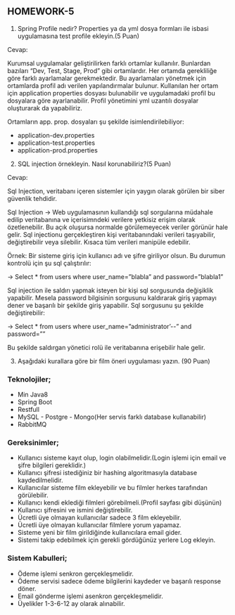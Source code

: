 ## **HOMEWORK-5**

1. Spring Profile nedir? Properties ya da yml dosya formları ile isbasi uygulamasına test
profile ekleyin.(5 Puan)

Cevap:

Kurumsal uygulamalar geliştirilirken farklı ortamlar kullanılır. Bunlardan bazıları 
“Dev, Test, Stage, Prod” gibi ortamlardır. Her ortamda gerekliliğe göre farklı ayarlamalar 
gerekmektedir. Bu ayarlamaları yönetmek için ortamlarda profil adı verilen 
yapılandırmalar bulunur.
Kullanılan her ortam için application properties dosyası bulunabilir ve uygulamadaki 
profil bu dosyalara göre ayarlanabilir. Profil yönetimini yml uzantılı dosyalar oluşturarak 
da yapabiliriz.

Ortamların app. prop. dosyaları şu şekilde isimlendirilebiliyor:
* application-dev.properties
* application-test.properties
* application-prod.properties


2. SQL injection örnekleyin. Nasıl korunabiliriz?(5 Puan)

Cevap:

Sql Injection, veritabanı içeren sistemler için yaygın olarak görülen bir siber 
güvenlik tehdidir.

Sql Injection -> Web uygulamasının kullandığı sql sorgularına müdahale edilip 
veritabanına ve içerisimndeki verilere yetkisiz erişim olarak özetlenebilir. Bu açık oluşursa 
normalde görülemeyecek veriler görünür hale gelir.
Sql injectionu gerçekleştiren kişi veritabanındaki verileri taşıyabilir, değiştirebilir veya 
silebilir. Kısaca tüm verileri manipüle edebilir.

Örnek: Bir sisteme giriş için kullanıcı adı ve şifre giriliyor olsun. Bu durumun kontrolü için 
şu sql çalıştırılır:

-> Select * from users where user_name=”blabla” and password=”blabla1”

Sql injection ile saldırı yapmak isteyen bir kişi sql sorgusunda değişiklik yapabilir. Mesela 
password bilgisinin sorgusunu kaldırarak giriş yapmayı dener ve başarılı bir şekilde giriş 
yapabilir. Sql sorgusunu şu şekilde değiştirebilir:

-> Select * from users where user_name=”administrator’--” and password=””

Bu şekilde saldırgan yönetici rolü ile veritabanına erişebilir hale gelir.


3. Aşağıdaki kurallara göre bir film öneri uygulaması yazın. (90 Puan)

### **Teknolojiler;**
* Min Java8
* Spring Boot
* Restfull
* MySQL - Postgre - Mongo(Her servis farklı database kullanabilir)
* RabbitMQ

### **Gereksinimler;**

* Kullanıcı sisteme kayıt olup, login olabilmelidir.(Login işlemi için email ve şifre bilgileri
gereklidir.)
* Kullanıcı şifresi istediğiniz bir hashing algoritmasıyla database kaydedilmelidir.
* Kullanıcılar sisteme film ekleyebilir ve bu filmler herkes tarafından görülebilir.
* Kullanıcı kendi eklediği filmleri görebilmeli.(Profil sayfası gibi düşünün)
* Kullanıcı şifresini ve ismini değiştirebilir.
* Ücretli üye olmayan kullanıcılar sadece 3 film ekleyebilir.
* Ücretli üye olmayan kullanıcılar filmlere yorum yapamaz.
* Sisteme yeni bir film girildiğinde kullanıcılara email gider.
* Sistemi takip edebilmek için gerekli gördüğünüz yerlere Log ekleyin.

### **Sistem Kabulleri;**

* Ödeme işlemi senkron gerçekleşmelidir.
* Ödeme servisi sadece ödeme bilgilerini kaydeder ve başarılı response döner.
* Email gönderme işlemi asenkron gerçekleşmelidir.
* Üyelikler 1-3-6-12 ay olarak alınabilir.
